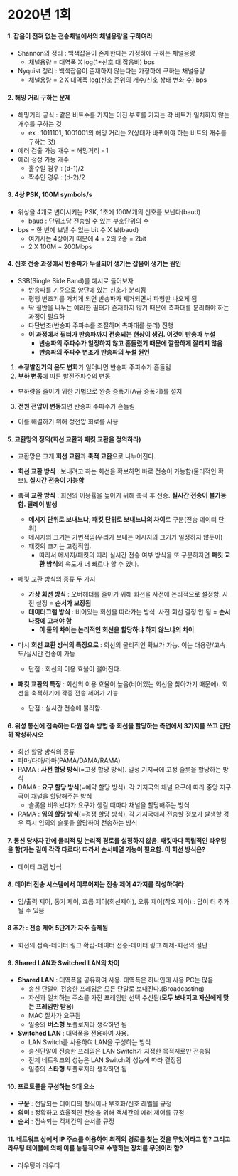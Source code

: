 # 2020년 1회
#### 1. 잡음이 전혀 없는 전송채널에서의 채널용량을 구하여라
- Shannon의 정리 : 백색잡음이 존재한다는 가정하에 구하는 채널용량
  - 채널용량 = 대역폭 X log(1+신호 대 잡음비) bps
- Nyquist 정리 : 백색잡음이 존재하지 않는다는 가정하에 구하는 채널용량
  - 채널용량 = 2 X 대역폭 log(신호 준위의 개수/신호 상태 변화 수) bps

#### 2. 해밍 거리 구하는 문제
- 해밍거리 공식 : 같은 비트수를 가지는 이진 부호를 가지는 각 비트가 일치하지 않는 개수를 구하는 것
  - ex : 1011101, 1001001의 해밍 거리는 2(상태가 바뀌어야 하는 비트의 개수를 구하는 것)
- 에러 검출 가능 개수 = 해밍거리 - 1
- 에러 정정 가능 개수
  - 홀수일 경우 : (d-1)/2
  - 짝수인 경우 : (d-2)/2

#### 3. 4상 PSK, 100M symbols/s
- 위상을 4개로 변이시키는 PSK, 1초에 100M개의 신호를 보낸다(baud)
  - baud : 단위초당 전송할 수 있는 부호단위의 수
- bps = 한 번에 보낼 수 있는 bit 수 X 보(baud)
  - 여기서는 4상이기 때문에 4 = 2의 2승 = 2bit
  - 2 X 100M = 200Mbps

#### 4. 신호 전송 과정에서 반송파가 누설되어 생기는 잡음이 생기는 원인
- SSB(Single Side Band)를 예시로 들어보자
  - 반송파를 기준으로 양단에 있는 신호가 분리됨
  - 평행 변조기를 거치게 되면 반송파가 제거되면서 파형만 나오게 됨
  - 딱 절반을 나누는 예리한 필터가 존재하지 않기 때문에 측파대를 분리해야 하는 과정이 필요하 
  - 다단변조(반송파 주파수를 조절하며 측파대를 분리) 진행
  - **이 과정에서 필터가 반송파까지 전송되는 현상이 생김. 이것이 반송파 누설**
    - **반송파의 주파수가 일정하지 않고 흔들렸기 때문에 깔끔하게 잘리지 않음**
    - **반송파의 주파수 변조가 반송파의 누설 원인**
1. **수정발진기의 온도 변화**가 일어나면 반송파 주파수가 흔들림
2. **부하 변동**에 따른 발진주파수의 변동
  - 부하량을 줄이기 위한 기법으로 완충 증폭기(A급 증폭기)를 설치
3. **전원 전압이 변동**되면 반송파 주파수가 흔들림
  - 이를 해결하기 위해 정전압 회로를 사용


#### 5. 교환망의 정의(회선 교환과 패킷 교환을 정의하라)
- 교환망은 크게 **회선 교환**과 **축적 교환**으로 나누어진다.
- **회선 교환 방식** : 보내려고 하는 회선을 확보하면 바로 전송이 가능함(물리적인 확보). **실시간 전송이 가능함**
- **축적 교환 방식** : 회선의 이용률을 높이기 위해 축적 후 전송. **실시간 전송이 불가능함. 딜레이 발생**
  - **메시지 단위로 보내느냐, 패킷 단위로 보내느냐의 차이**로 구분(전송 데이터 단위)
  - 메시지의 크기는 가변적임(우리가 보내는 메시지의 크기가 일정하지 않듯이)
  - 패킷의 크기는 고정적임.
    - 따라서 메시지/패킷의 따라 실시간 전송 여부 방식을 또 구분하자면 **패킷 교환 방식**의 속도가 더 빠르다 할 수 있다.
- 패킷 교환 방식의 종류 두 가지
  - **가상 회선 방식** : 오버헤더를 줄이기 위해 회선을 사전에 논리적으로 설정함. 사전 설정 = **순서가 보장됨**
  - **데이터그램 방식** : 비어있는 회선을 따라가는 방식. 사전 회선 결정 안 됨 = **순서 나중에 고쳐야 함**
    - **이 둘의 차이는 논리적인 회선을 할당하냐 하지 않느냐의 차이**

- 다시 **회선 교환 방식의 특징으로** : 회선의 물리적인 확보가 가능. 이는 대용량/고속도/실시간 전송이 가능
  - 단점 : 회선의 이용 효율이 떨어진다.
- **패킷 교환의 특징** : 회선의 이용 효율이 높음(비어있는 회선을 찾아가기 때문에). 회선을 축적하기에 각종 전송 제어가 가능
  - 단점 : 실시간 전송에 불리함. 

#### 6. 위성 통신에 접속하는 다원 접속 방법 중 회선을 할당하는 측면에서 3가지를 쓰고 간단히 작성하시오
- 회선 할당 방식의 종류
- 파마/다마/라마(PAMA/DAMA/RAMA)
- PAMA : **사전 할당 방식**(=고정 할당 방식). 일정 기지국에 고정 슬롯을 할당하는 방식
- DAMA : **요구 할당 방식**(=예약 할당 방식). 각 기지국의 채널 요구에 따라 중앙 지구국이 채널을 할당해주는 방식
  - 슬롯을 비워놨다가 요구가 생길 때마다 채널을 할당해주는 방식
- RAMA : **임의 할당 방식**(=경쟁 할당 방식). 각 기지국에서 전송할 정보가 발생할 경우 즉시 임의의 슬롯을 할당하여 전송하는 방식


#### 7. 통신 당사자 간에 물리적 및 논리적 경로를 설정하지 않음. 패킷마다 독립적인 라우팅을 함(가는 길이 각각 다르다) 따라서 순서배열 기능이 필요함. 이 회선 방식은?
- 데이터 그램 방식

#### 8. 데이터 전송 시스템에서 이루어지는 전송 제어 4가지를 작성하여라
- 입/출력 제어, 동기 제어, 흐름 제어(회선제어), 오류 제어(착오 제어) : 답이 더 추가될 수 있음

#### 8 추가 : 전송 제어 5단계가 자주 출제됨
- 회선의 접속-데이터 링크 확립-데이터 전송-데이터 링크 해제-회선의 절단

#### 9. Shared LAN과 Switched LAN의 차이
- **Shared LAN** : 대역폭을 공유하여 사용. 대역폭은 하나인데 사용 PC는 많음
  - 송신 단말이 전송한 프레임은 모든 단말로 보내진다.(Broadcasting)
  - 자신과 일치하는 주소를 가진 프레임만 선택 수신됨(**모두 보내지고 자신에게 맞는 프레임만 받음**)
  - MAC 절차가 요구됨
  - 일종의 **버스형** 토폴로지라 생각하면 됨
- **Switched LAN** : 대역폭을 전용하여 사용.
  - LAN Switch를 사용하여 LAN을 구성하는 방식
  - 송신단말이 전송한 프레임은 LAN Switch가 지정한 목적지로만 전송됨
  - 전체 네트워크의 성능은 LAN Switch의 성능에 따라 결정됨
  - 일종의 **스타형** 토폴로지라 생각하면 됨

#### 10. 프로토콜을 구성하는 3대 요소
- **구문** : 전달되는 데이터의 형식이나 부호화/신호 레벨을 규정
- **의미** : 정확하고 효율적인 전송을 위해 객체간의 에러 제어를 규정
- **순서** : 접속되는 객체간의 순서를 규정

#### 11. 네트워크 상에서 IP  주소를 이용하여 최적의 경로를 찾는 것을 무엇이라고 함? 그리고 라우팅 테이블에 의해 이를 능동적으로 수행하는 장치를 무엇이라 함?
- 라우팅과 라우터

